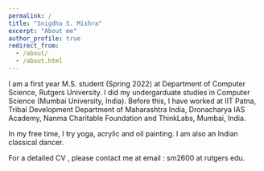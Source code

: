 ```yaml
---
permalink: /
title: "Snigdha S. Mishra"
excerpt: "About me"
author_profile: true
redirect_from: 
  - /about/
  - /about.html
---
```


I am a first year M.S. student (Spring 2022) at Department of Computer Science, Rutgers University. I did my undergarduate studies in Computer Science (Mumbai University, India). Before this, I have worked at IIT Patna, Tribal Development Department of Maharashtra India, Dronacharya IAS Academy, Nanma Charitable Foundation and ThinkLabs, Mumbai, India. 

In my free time, I try yoga, acrylic and oil painting. I am also an Indian classical dancer. 

For a detailed CV , please contact me at email : sm2600 at rutgers edu. 
